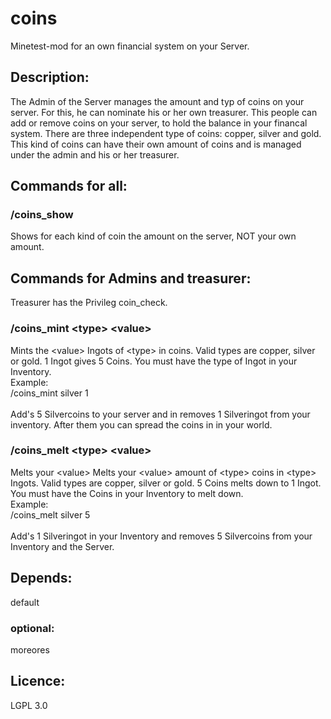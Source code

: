 # coins

Minetest-mod for an own financial system on your Server.

## Description:

The Admin of the Server manages the amount and typ of coins on your server. For this, he
can nominate his or her own treasurer. This people can add or remove coins on your server,
to hold the balance in your financal system.
There are three independent type of coins: copper, silver and gold. This kind of coins can
have their own amount of coins and is managed under the admin and his or her treasurer.

## Commands for all:

### /coins_show

Shows for each kind of coin the amount on the server, NOT your own amount.

## Commands for Admins and treasurer:

Treasurer has the Privileg coin_check.

### /coins_mint \<type\> \<value\>

Mints the \<value\> Ingots of \<type\> in coins. Valid types are copper, silver or gold.
1 Ingot gives 5 Coins.
You must have the type of Ingot in your Inventory.<br>
Example:<br>
/coins_mint silver 1<br>
<br>
Add's 5 Silvercoins to your server and in removes 1 Silveringot from your inventory. After them you can spread the coins in in your world.

### /coins_melt \<type\> \<value\>

Melts your \<value\> 
Melts your \<value\> amount of \<type\> coins in \<type\> Ingots. Valid types are copper, silver or gold.
5 Coins melts down to 1 Ingot. You must have the Coins in your Inventory to melt down.<br>
Example:<br>
/coins_melt silver 5<br>
<br>
Add's 1 Silveringot in your Inventory and removes 5 Silvercoins from your Inventory and the Server.

## Depends:
default

### optional:
moreores

## Licence:
LGPL 3.0

